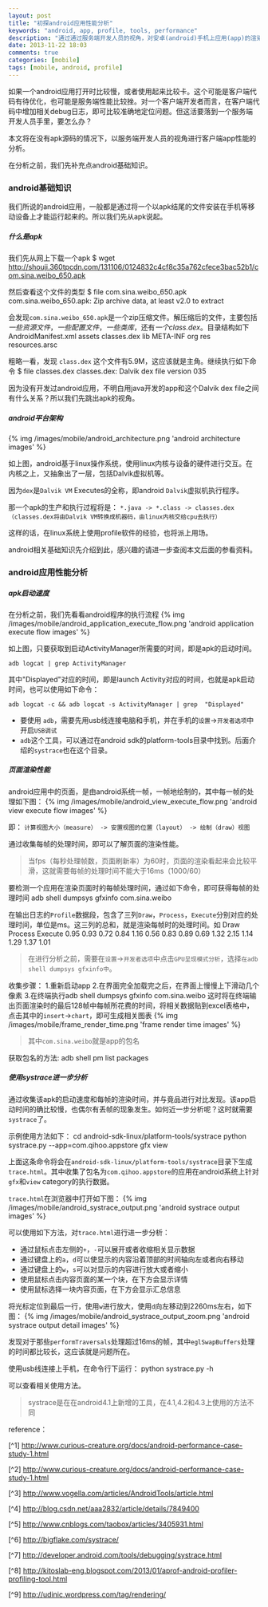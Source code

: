 ```yaml
---
layout: post
title: "初探android应用性能分析"
keywords: "android, app, profile, tools, performance"
description: "通过通过服务端开发人员的视角，对安卓(android)手机上应用(app)的渲染性能进行分析，找到性能瓶颈"
date: 2013-11-22 18:03
comments: true
categories: [mobile]
tags: [mobile, android, profile]
---
```

如果一个android应用打开时比较慢，或者使用起来比较卡。这个可能是客户端代码有待优化，也可能是服务端性能比较挫。对一个客户端开发者而言，在客户端代码中增加相关debug日志，即可比较准确地定位问题。但这活要落到一个服务端开发人员手里，要怎么办？

本文将在没有apk源码的情况下，以服务端开发人员的视角进行客户端app性能的分析。
<!-- more -->
在分析之前，我们先补充点android基础知识。
### android基础知识 ###
我们所说的android应用，一般都是通过将一个以apk结尾的文件安装在手机等移动设备上才能运行起来的。所以我们先从apk说起。

##### 什么是apk #####

我们先从网上下载一个apk
    $ wget http://shouji.360tpcdn.com/131106/0124832c4cf8c35a762cfece3bac52b1/com.sina.weibo_650.apk

然后查看这个文件的类型
    $ file com.sina.weibo_650.apk
    com.sina.weibo_650.apk: Zip archive data, at least v2.0 to extract

会发现`com.sina.weibo_650.apk`是一个zip压缩文件。解压缩后的文件，主要包括*一些资源文件*，*一些配置文件*，*一些类库*，还有*一个class.dex*。目录结构如下
    AndroidManifest.xml
    assets
    classes.dex
    lib
    META-INF
    org
    res
    resources.arsc

粗略一看，发现 `class.dex` 这个文件有5.9M，这应该就是主角。继续执行如下命令
    $ file classes.dex
    classes.dex: Dalvik dex file version 035

因为没有开发过android应用，不明白用java开发的app和这个Dalvik dex file之间有什么关系？所以我们先跳出apk的视角。

##### android平台架构 #####

{% img /images/mobile/android_architecture.png 'android architecture images' %}

如上图，android基于linux操作系统，使用linux内核与设备的硬件进行交互。在内核之上，又抽象出了一层，包括Dalvik虚拟机等。

因为`dex`是`Dalvik VM` Executes的全称，即android `Dalvik`虚拟机执行程序。

那一个apk的生产和执行过程将是：
`*.java -> *.class -> classes.dex（classes.dex将由Dalvik VM转换成机器码，由linux内核交给cpu去执行）`

这样的话，在linux系统上使用profile软件的经验，也将派上用场。

android相关基础知识先介绍到此，感兴趣的请进一步查阅本文后面的参看资料。
### android应用性能分析 ###

##### apk启动速度 #####

在分析之前，我们先看看android程序的执行流程
{% img /images/mobile/android_application_execute_flow.png 'android application execute flow images' %}

如上图，只要获取到启动ActivityManager所需要的时间，即是apk的启动时间。

    adb logcat | grep ActivityManager
其中"Displayed"对应的时间，即是launch Activity对应的时间，也就是apk启动时间，也可以使用如下命令：

    adb logcat -c && adb logcat -s ActivityManager | grep  "Displayed"
* 要使用 `adb`，需要先用usb线连接电脑和手机，并在手机的`设置`->`开发者选项`中开启`USB调试`
* `adb`这个工具，可以通过在android sdk的platform-tools目录中找到。后面介绍的`systrace`也在这个目录。

##### 页面渲染性能 #####

android应用中的页面，是由android系统一帧，一帧地绘制的，其中每一帧的处理如下图：
{% img /images/mobile/android_view_execute_flow.png 'android view execute flow images' %}

即：
`计算视图大小（measure） -> 安置视图的位置（layout） -> 绘制（draw）视图`

通过收集每帧的处理时间，即可以了解页面的渲染性能。

>当fps（每秒处理帧数，页面刷新率）为60时，页面的渲染看起来会比较平滑，这就需要每帧的处理时间不能大于16ms（1000/60）

要检测一个应用在渲染页面时的每帧处理时间，通过如下命令，即可获得每帧的处理时间
    adb shell dumpsys gfxinfo com.sina.weibo

在输出日志的`Profile`数据段，包含了三列`Draw`，`Process`，`Execute`分别对应的处理时间，单位是ms。这三列的总和，就是渲染每帧时的处理时间。如
    Draw	Process	Execute
    0.95	0.93	0.72
    0.84	1.16	0.56
    0.83	0.89	0.69
    1.32	2.15	1.14
    1.29	1.37	1.01
>在进行分析之前，需要在`设置`->`开发者选项`中点击`GPU呈现模式分析`，选择`在adb shell dumpsys gfxinfo中`。

收集步骤：
    1.重新启动app
    2.在界面完全加载完之后，在界面上慢慢上下滑动几个像素
    3.在终端执行adb shell dumpsys gfxinfo com.sina.weibo
这时将在终端输出页面渲染时的最后128帧中每帧所花费的时间，将相关数据贴到excel表格中，点击其中的`insert`->`chart`，即可生成相关图表
{% img /images/mobile/frame_render_time.png 'frame render time images' %}

>其中`com.sina.weibo`就是app的包名

获取包名的方法:
    adb shell pm list packages

##### 使用systrace进一步分析  #####
通过收集该apk的启动速度和每帧的渲染时间，并与竟品进行对比发现。该app启动时间的确比较慢，也偶尔有丢帧的现象发生。如何近一步分析呢？这时就需要`systrace`了。

示例使用方法如下：
    cd android-sdk-linux/platform-tools/systrace
    python systrace.py --app=com.qihoo.appstore gfx view

上面这条命令将会在`android-sdk-linux/platform-tools/systrace`目录下生成`trace.html`。其中收集了包名为`com.qihoo.appstore`的应用在android系统上针对`gfx`和`view` category的执行数据。

`trace.html`在浏览器中打开如下图：
{% img /images/mobile/android_systrace_output.png 'android systrace output images' %}

可以使用如下方法，对`trace.html`进行进一步分析：
* 通过鼠标点击左侧的`+`，`-`可以展开或者收缩相关显示数据
* 通过键盘上的`a`，`d`可以使显示的内容沿着顶部的时间轴向左或者向右移动
* 通过键盘上的`w`，`s`可以对显示的内容进行放大或者缩小
* 使用鼠标点击内容页面的某一个块，在下方会显示详情
* 使用鼠标选择一块内容页面，在下方会显示汇总信息


将光标定位到最后一行，使用`w`进行放大，使用`d`向左移动到2260ms左右，如下图：
{% img /images/mobile/android_systrace_output_zoom.png 'android systrace output detail images' %}

发现对于那些`performTraversals`处理超过16ms的帧，其中`eglSwapBuffers`处理的时间都比较长，这应该就是问题所在。

使用usb线连接上手机，在命令行下运行：
    python systrace.py -h

可以查看相关使用方法。
> systrace是在在android4.1上新增的工具，在4.1,4.2和4.3上使用的方法不同

reference：

[^1] http://www.curious-creature.org/docs/android-performance-case-study-1.html

[^2] http://www.curious-creature.org/docs/android-performance-case-study-1.html

[^3] http://www.vogella.com/articles/AndroidTools/article.html

[^4] http://blog.csdn.net/aaa2832/article/details/7849400

[^5] http://www.cnblogs.com/taobox/articles/3405931.html

[^6] http://bigflake.com/systrace/

[^7] http://developer.android.com/tools/debugging/systrace.html

[^8] http://kitoslab-eng.blogspot.com/2013/01/aprof-android-profiler-profiling-tool.html

[^9] http://udinic.wordpress.com/tag/rendering/
